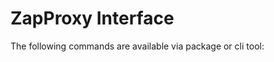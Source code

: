 ZapProxy Interface
==================

The following commands are available via package or cli tool:

